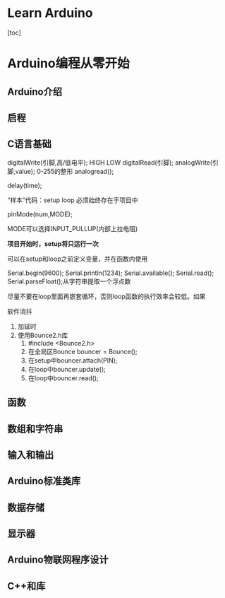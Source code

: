 # Learn Arduino

[toc]

# Arduino编程从零开始

## Arduino介绍

## 启程

## C语言基础

digitalWrite(引脚,高/低电平); HIGH LOW
digitalRead(引脚);
analogWrite(引脚,value); 0-255的整形
analogread();

delay(time);

“样本”代码：setup loop 必须始终存在于项目中

pinMode(num,MODE);

MODE可以选择INPUT_PULLUP(内部上拉电阻)

**项目开始时，setup将只运行一次**

可以在setup和loop之前定义变量，并在函数内使用

Serial.begin(9600);
Serial.println(1234);
Serial.available();
Serial.read();
Serial.parseFloat();从字符串提取一个浮点数

尽量不要在loop里面再嵌套循环，否则loop函数的执行效率会较低。如果

软件消抖
1. 加延时
2. 使用Bounce2.h库
   1. #include <Bounce2.h>
   2. 在全局区Bounce bouncer = Bounce();
   3. 在setup中bouncer.attach(PIN);
   4. 在loop中bouncer.update();
   5. 在loop中bouncer.read();


## 函数

## 数组和字符串

## 输入和输出

## Arduino标准类库

## 数据存储

## 显示器

## Arduino物联网程序设计

## C++和库
